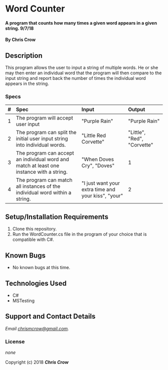 # Word Counter

#### A program that counts how many times a given word appears in a given string. 9/7/18

#### By **Chris Crow**

## Description

This program allows the user to input a string of multiple words. He or she may then enter an individual word that the program will then compare to the input string and report back the number of times the individual word appears in the string.

### Specs
| # | Spec | Input | Output |
| :-------------     | :-------------     | :------------- | :------------- |
| 1 | The program will accept user input  | "Purple Rain" | "Purple Rain" |
| 2 | The program can split the initial user input string into individual words. | "Little Red Corvette" | "Little", "Red", "Corvette" |
| 3 | The program can accept an individual word and match at least one instance with a string. | "When Doves Cry", "Doves" | 1 |
| 4 | The program can match all instances of the individual word within a string. | "I just want your extra time and your kiss", "your" | 2 |


## Setup/Installation Requirements

1. Clone this repository.
2. Run the WordCounter.cs file in the program of your choice that is compatible with C#.

## Known Bugs
* No known bugs at this time.

## Technologies Used
* C#
* MSTesting

## Support and Contact Details

_Email chrismcrow@gmail.com._

### License

*none*

Copyright (c) 2018 **_Chris Crow_**
